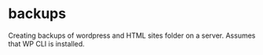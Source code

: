 # backups
Creating backups of wordpress and HTML sites folder on a server. Assumes that WP CLI is installed.
